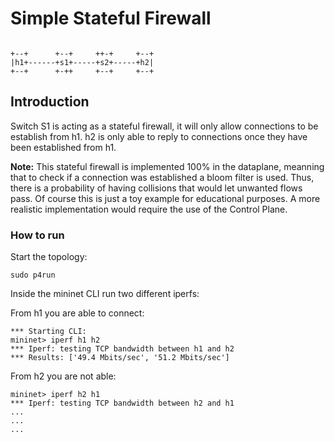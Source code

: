# Simple Stateful Firewall

```

+--+      +--+     ++-+     +--+
|h1+------+s1+-----+s2+-----+h2|
+--+      +-++     +--+     +--+
```

## Introduction

Switch S1 is acting as a stateful firewall, it will only allow connections
to be establish from h1. h2 is only able to reply to connections once they
have been established from h1.

**Note:** This stateful firewall is implemented 100% in the dataplane, meanning that
to check if a connection was established a bloom filter is used. Thus, there
is a probability of having collisions that would let unwanted flows pass. Of course
this is just a toy example for educational purposes.  A more realistic implementation
would require the use of the Control Plane.

### How to run

Start the topology:

```
sudo p4run
```

Inside the mininet CLI run two different iperfs:

From h1 you are able to connect:

```
*** Starting CLI:
mininet> iperf h1 h2
*** Iperf: testing TCP bandwidth between h1 and h2
*** Results: ['49.4 Mbits/sec', '51.2 Mbits/sec']
```

From h2 you are not able:

```
mininet> iperf h2 h1
*** Iperf: testing TCP bandwidth between h2 and h1
...
...
...
```